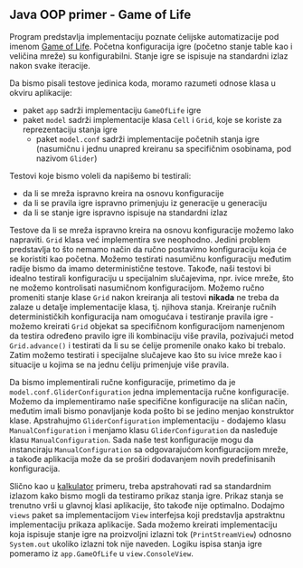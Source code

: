 ## Java OOP primer - Game of Life

Program predstavlja implementaciju poznate ćelijske automatizacije pod imenom [Game of Life](https://en.wikipedia.org/wiki/Conway%27s_Game_of_Life). Početna konfiguracija igre (početno stanje table kao i veličina mreže) su konfigurabilni. Stanje igre se ispisuje na standardni izlaz nakon svake iteracije.

Da bismo pisali testove jedinica koda, moramo razumeti odnose klasa u okviru aplikacije:
- paket `app` sadrži implementaciju `GameOfLife` igre
- paket `model` sadrži implementacije klasa `Cell` i `Grid`, koje se koriste za reprezentaciju stanja igre
    - paket `model.conf` sadrži implementacije početnih stanja igre (nasumičnu i jednu unapred kreiranu sa specifičnim osobinama, pod nazivom `Glider`)

Testovi koje bismo voleli da napišemo bi testirali:
- da li se mreža ispravno kreira na osnovu konfiguracije
- da li se pravila igre ispravno primenjuju iz generacije u generaciju
- da li se stanje igre ispravno ispisuje na standardni izlaz

Testove da li se mreža ispravno kreira na osnovu konfiguracije možemo lako napraviti. `Grid` klasa već implementira sve neophodno. Jedini problem predstavlja to što nemamo način da ručno postavimo konfiguraciju koja će se koristiti kao početna. Možemo testirati nasumičnu konfiguraciju međutim radije bismo da imamo deterministične testove. Takođe, naši testovi bi idealno testirali konfiguraciju u specijalnim slučajevima, npr. ivice mreže, što ne možemo kontrolisati nasumičnom konfiguracijom.  Možemo ručno promeniti stanje klase `Grid` nakon kreiranja ali testovi **nikada** ne treba da zalaze u detalje implementacije klasa, tj. njihova stanja. Kreiranje ručnih determinističkih konfiguracija nam omogućava i testiranje pravila igre - možemo kreirati `Grid` objekat sa specifičnom konfiguracijom namenjenom da testira određeno pravilo igre ili kombinaciju više pravila, pozivajući metod `Grid.advance()` i testirati da li su se ćelije promenile onako kako bi trebalo. Zatim možemo testirati i specijalne slučajeve kao što su ivice mreže kao i situacije u kojima se na jednu ćeliju primenjuje više pravila.

Da bismo implementirali ručne konfiguracije, primetimo da je `model.conf.GliderConfiguration` jedna implementacija ručne konfiguracije. Možemo da implementiramo naše specifične konfiguracije na sličan način, međutim imali bismo ponavljanje koda pošto bi se jedino menjao konstruktor klase. Apstrahujmo `GliderConfiguration` implementaciju - dodajemo klasu `ManualConfiguration` i menjamo klasu `GliderConfiguration` da nasleđuje klasu `ManualConfiguration`. Sada naše test konfiguracije mogu da instanciraju `ManualConfiguration` sa odgovarajućom konfiguracijom mreže, a takođe aplikacija može da se proširi dodavanjem novih predefinisanih konfiguracija.

Slično kao u [kalkulator](../01_cpp_calculator/) primeru, treba apstrahovati rad sa standardnim izlazom kako bismo mogli da testiramo prikaz stanja igre. Prikaz stanja se trenutno vrši u glavnoj klasi aplikacije, što takođe nije optimalno. Dodajmo `views` paket sa implementacijom `View` interfejsa koji predstavlja apstraktnu implementaciju prikaza aplikacije. Sada možemo kreirati implementaciju koja ispisuje stanje igre na proizvoljni izlazni tok (`PrintStreamView`) odnosno `System.out` ukoliko izlazni tok nije naveden. Logiku ispisa stanja igre pomeramo iz `app.GameOfLife` u `view.ConsoleView`. 
